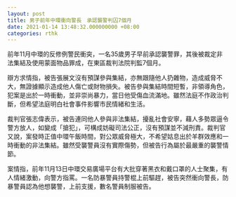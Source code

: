 ```yaml
---
layout: post
title: 男子前年中環衝向警長　承認襲警判囚7個月
date: 2021-01-14 13:48:32.000000000 +08:00
categories: rthk
---
```


前年11月中環的反修例警民衝突，一名35歲男子早前承認襲警罪，其後被裁定非法集結及使用蒙面物品罪成，在東區裁判法院判監7個月。

辯方求情指，被告張展文沒有預謀參與集結，亦無跟隨他人扔雜物，造成威脅不大，無證據顯示造成他人傷亡或財物損失。被告參與集結時間短暫，非領導角色，犯案是出於一時衝動，並非崇尚暴力，當日他受傷血流滿地。雖然法庭不作政治判斷，但希望法庭明白社會事件影響市民情緒和生活。

裁判官張志偉表示，被告連同他人參與非法集結，擾亂社會安寧，藉人多勢眾逼令警方放人，如變成「搶犯」，可構成妨礙司法公正，沒有預謀並不減刑責。裁判官又說，案發時正值中環午飯時間，對公眾威脅極大，不希望姑息出於羊群效應和一時衝動的非法集結。雖然受襲警員沒有實際傷勢，但被告行為屬於最嚴重的襲警情節。

案情指，前年11月13日中環交易廣場平台有大批穿著黑衣和戴口罩的人士聚集，有人情緒激動，向警方指罵。一名防暴警員持警棍上前驅趕，被告突然衝向警長，防暴警員認為他想襲警，上前支援，數名警員制服被告。

